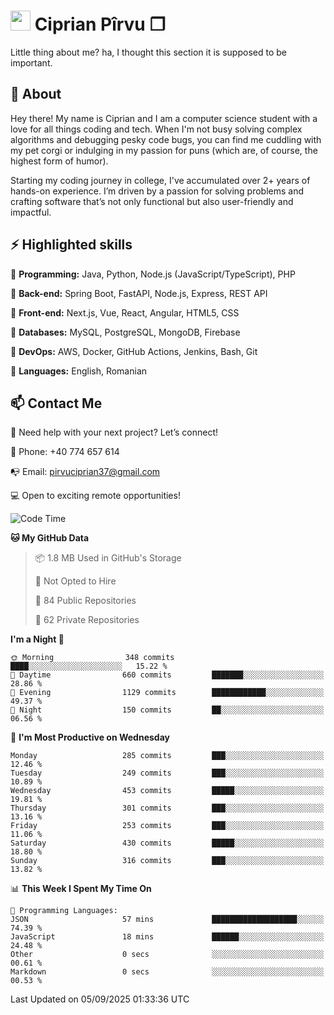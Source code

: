 # <img height="32px" src="https://user-images.githubusercontent.com/74038190/216122041-518ac897-8d92-4c6b-9b3f-ca01dcaf38ee.png"> Ciprian Pîrvu ❐ </h1>

Little thing about me? ha, I thought this section it is supposed to be important.

## 🧐 About

Hey there! My name is Ciprian and I am a computer science student with a love for all things coding and tech. When I'm not busy solving complex algorithms and debugging pesky code bugs, you can find me cuddling with my pet corgi or indulging in my passion for puns (which are, of course, the highest form of humor).

Starting my coding journey in college, I've accumulated over 2+ years of hands-on experience. I’m driven by a passion for solving problems and crafting software that’s not only functional but also user-friendly and impactful.


## ⚡ Highlighted skills

🎯 **Programming:** Java, Python, Node.js (JavaScript/TypeScript), PHP

🎯 **Back-end:** Spring Boot, FastAPI, Node.js, Express, REST API

🎯 **Front-end:** Next.js, Vue, React, Angular, HTML5, CSS

🎯 **Databases:** MySQL, PostgreSQL, MongoDB, Firebase

🎯 **DevOps:** AWS, Docker, GitHub Actions, Jenkins, Bash, Git

🎯 **Languages:** English, Romanian



## 📫 Contact Me

🤝 Need help with your next project? Let’s connect!

📱 Phone: +40 774 657 614

📭 Email: pirvuciprian37@gmail.com


💻 Open to exciting remote opportunities!

<!--START_SECTION:waka-->
![Code Time](http://img.shields.io/badge/Code%20Time-2%2C351%20hrs%2043%20mins-blue)

**🐱 My GitHub Data** 

> 📦 1.8 MB Used in GitHub's Storage 
 > 
> 🚫 Not Opted to Hire
 > 
> 📜 84 Public Repositories 
 > 
> 🔑 62 Private Repositories 
 > 
**I'm a Night 🦉** 

```text
🌞 Morning                348 commits         ████░░░░░░░░░░░░░░░░░░░░░   15.22 % 
🌆 Daytime                660 commits         ███████░░░░░░░░░░░░░░░░░░   28.86 % 
🌃 Evening                1129 commits        ████████████░░░░░░░░░░░░░   49.37 % 
🌙 Night                  150 commits         ██░░░░░░░░░░░░░░░░░░░░░░░   06.56 % 
```
📅 **I'm Most Productive on Wednesday** 

```text
Monday                   285 commits         ███░░░░░░░░░░░░░░░░░░░░░░   12.46 % 
Tuesday                  249 commits         ███░░░░░░░░░░░░░░░░░░░░░░   10.89 % 
Wednesday                453 commits         █████░░░░░░░░░░░░░░░░░░░░   19.81 % 
Thursday                 301 commits         ███░░░░░░░░░░░░░░░░░░░░░░   13.16 % 
Friday                   253 commits         ███░░░░░░░░░░░░░░░░░░░░░░   11.06 % 
Saturday                 430 commits         █████░░░░░░░░░░░░░░░░░░░░   18.80 % 
Sunday                   316 commits         ███░░░░░░░░░░░░░░░░░░░░░░   13.82 % 
```


📊 **This Week I Spent My Time On** 

```text
💬 Programming Languages: 
JSON                     57 mins             ███████████████████░░░░░░   74.39 % 
JavaScript               18 mins             ██████░░░░░░░░░░░░░░░░░░░   24.48 % 
Other                    0 secs              ░░░░░░░░░░░░░░░░░░░░░░░░░   00.61 % 
Markdown                 0 secs              ░░░░░░░░░░░░░░░░░░░░░░░░░   00.53 % 
```


 Last Updated on 05/09/2025 01:33:36 UTC
<!--END_SECTION:waka-->
